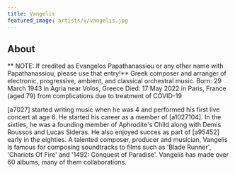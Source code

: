 ```yaml
---
title: Vangelis
featured_image: artists/v/vangelis.jpg
---
```

## About

** NOTE: If credited as Evangelos Papathanassiou or any other name with Papathanassiou, please use that entry!**
Greek composer and arranger of electronic, progressive, ambient, and classical orchestral music.
Born: 29 March 1943 in Agria near Volos, Greece
Died: 17 May 2022 in Paris, France (aged 79) from complications due to treatment of COVID-19

[a7027] started writing music when he was 4 and performed his first live concert at age 6.
He started his career as a member of [a1027104]. In the sixties, he was a founding member of Aphrodite's Child along with Demis Roussos and Lucas Sideras. He also enjoyed succes as part of [a95452] early in the eighties. A talented composer, producer and musician, Vangelis is famous for composing soundtracks to films such as 'Blade Runner', 'Chariots Of Fire' and '1492: Conquest of Paradise'. Vangelis has made over 60 albums, many of them collaborations.

